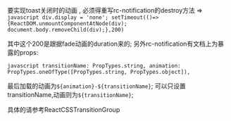 要实现toast关闭时的动画 , 必须得重写rc-notification的destroy方法 => 
`javascript
    div.display = 'none';
    setTimeout(()=>{ReactDOM.unmountComponentAtNode(div);
    document.body.removeChild(div);},200)
`

其中这个200是跟据fade动画的duration来的;
另外rc-notification有文档上为暴露的props:

`javascript
    transitionName: PropTypes.string,
    animation: PropTypes.oneOfType([PropTypes.string, PropTypes.object]),
`

最后加载的动画为`${animation}-${transitionName}`;
可以只设置transitionName,动画则为`${transitionName}`;

具体的请参考ReactCSSTransitionGroup

